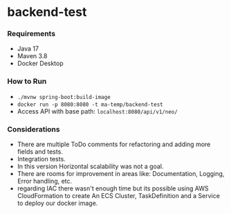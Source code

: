 # backend-test

### Requirements
* Java 17
* Maven 3.8
* Docker Desktop

### How to Run
* `./mvnw spring-boot:build-image`
* `docker run -p 8080:8080 -t ma-temp/backend-test`
* Access API with base path: `localhost:8080/api/v1/neo/`

### Considerations
* There are multiple ToDo comments for refactoring and adding more fields and tests.
* Integration tests.
* In this version Horizontal scalability was not a goal.
* There are rooms for improvement in areas like: Documentation, Logging, Error handling, etc.
* regarding IAC there wasn't enough time but its possible using AWS CloudFormation to create An ECS Cluster, TaskDefinition and a Service to deploy our docker image.
